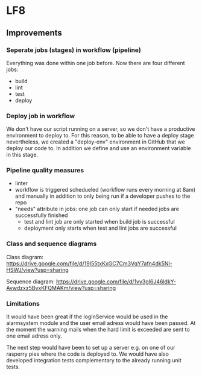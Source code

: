 # LF8

## Improvements

### Seperate jobs (stages) in workflow (pipeline)

Everything was done within one job before. Now there are four different jobs:

- build
- lint
- test
- deploy

### Deploy job in workflow

We don't have our script running on a server, so we don't have a productive environment to deploy to. For this reason, to be able to have a deploy stage nevertheless, we created a "deploy-env" 	environment in GitHub that we deploy our code to. In addition we define and use an environment variable in this stage. 


### Pipeline quality measures

- linter
- workflow is triggered schedueled (workflow runs every morning at 8am) and manually in addition to only being run if a developer pushes to the repo
- "needs" attribute in jobs: one job can only start if needed jobs are successfully finished
	- test and lint job are only started when build job is successful
	- deployment only starts when test and lint jobs are successful
	
	
### Class and sequence diagrams

Class diagram: https://drive.google.com/file/d/19I55txKxGC7Cm3VqY7afn4dk5Nl-HSWJ/view?usp=sharing

Sequence diagram: https://drive.google.com/file/d/1vv3gI6J46ldkY-Avwdzxz5BvxKFQMAKm/view?usp=sharing


### Limitations

It would have been great if the logInService would be used in the alarmsystem module and the user email adress would have been passed. At the moment the warning mails when the hard limit is exceeded are sent to one email adress only.

The next step would have been to set up a server e.g. on one of our rasperry pies where the code is deployed to. 
We would have also developed integration tests complementary to the already running unit tests.
